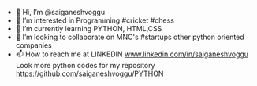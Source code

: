 - 👋 Hi, I’m @saiganeshvoggu
- 👀 I’m interested in Programming #cricket #chess
- 🌱 I’m currently learning PYTHON, HTML,CSS
- 💞️ I’m looking to collaborate on MNC's #startups other python oriented companies
- 📫 How to reach me at LINKEDIN www.linkedin.com/in/saiganeshvoggu
  Look more python codes for my repository https://github.com/saiganeshvoggu/PYTHON

<!---
saiganeshvoggu/saiganeshvoggu is a ✨ special ✨ repository because its `README.md` (this file) appears on your GitHub profile.
You can click the Preview link to take a look at your changes.
--->
